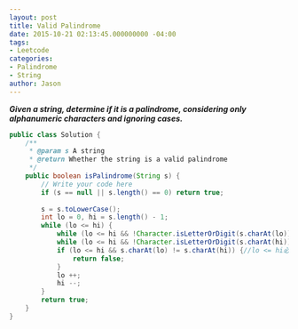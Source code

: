 ```yaml
---
layout: post
title: Valid Palindrome
date: 2015-10-21 02:13:45.000000000 -04:00
tags:
- Leetcode
categories:
- Palindrome
- String
author: Jason
---
```

<p><strong><em>Given a string, determine if it is a palindrome, considering only alphanumeric characters and ignoring cases.</em></strong></p>


``` java
public class Solution {
    /**
     * @param s A string
     * @return Whether the string is a valid palindrome
     */
    public boolean isPalindrome(String s) {
        // Write your code here
        if (s == null || s.length() == 0) return true;
        
        s = s.toLowerCase();
        int lo = 0, hi = s.length() - 1;
        while (lo <= hi) {
            while (lo <= hi && !Character.isLetterOrDigit(s.charAt(lo))) lo ++;
            while (lo <= hi && !Character.isLetterOrDigit(s.charAt(hi))) hi --;
            if (lo <= hi && s.charAt(lo) != s.charAt(hi)) {//lo <= hi必须有，不然index our of bound
                return false;
            }
            lo ++;
            hi --;
        }
        return true;
    }
}
```
